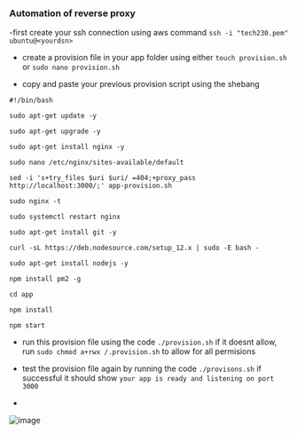 ### Automation of reverse proxy

-first create your ssh connection using aws command `ssh -i "tech230.pem" ubuntu@<yourdsn>`

- create a provision file in your app folder using either `touch provision.sh`  or `sudo nano provision.sh`

- copy and paste your previous provision script using the shebang

`#!/bin/bash`

`sudo apt-get update -y`

`sudo apt-get upgrade -y`

`sudo apt-get install nginx -y`

`sudo nano /etc/nginx/sites-available/default`

`sed -i 's+try_files $uri $uri/ =404;+proxy_pass http://localhost:3000/;' app-provision.sh`

`sudo nginx -t`

`sudo systemctl restart nginx`

`sudo apt-get install git -y`

`curl -sL https://deb.nodesource.com/setup_12.x | sudo -E bash -`

`sudo apt-get install nodejs -y`

`npm install pm2 -g`

`cd app`

`npm install`

`npm start`

- run this provision file using the code `./provision.sh` if it doesnt allow, run `sudo chmod a+rwx /.provision.sh` to allow for all permisions

- test the provision file again by running the code `./provisons.sh` if successful it should show `your app is ready and listening on port 3000`
- 


![image](https://github.com/MarwahClark/tech230_AWS/assets/133018482/60a7c4fc-091f-4429-8d63-49e62cc65f90)


